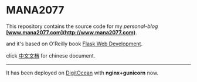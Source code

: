 MANA2077
======

This repository contains the source code for my *personal-blog* **[www.mana2077.com](http://www.mana2077.com)**.

and it's based on O'Reilly book [Flask Web Development](http://www.flaskbook.com).

click [中文文档](http://) for chinese document.

***

It has been deployed on [DigitOcean](http://https://cloud.digitalocean.com/) with **nginx+gunicorn** now.


